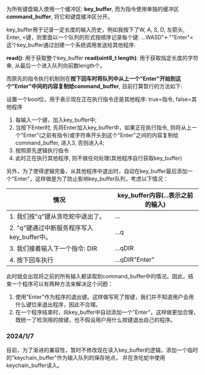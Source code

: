 为所有键盘输入使用一个缓冲区: **key_buffer**, 而为指令使用单独的缓冲区**command_buffer**, 将它和键盘缓冲区分开。

key_buffer用于记录一定长度的输入历史，例如我按下了W, A, S, D, 左箭头, Enter, <键，则里面以一个队列的形式按顺序记录每个键:
...WASD"<-""Enter"<
这个key_buffer通过创建一个系统调用发送给其他程序:

**read()**: 用于获取整个key_buffer
**read(uint8_t length)**: 用于获取指定长度的字符串, 从最后一个进入队列向前数length个。

而原先的指令执行机制则在**按下回车时将队列中从上一个"Enter"开始到这个"Enter"中间的内容复制给command_buffer**,
目前打算暂行的方法如下:

设置一个bool位，用于表示现在正在执行指令还是其他程序: true=指令, false=其他程序

1. 每输入一个键，加入key_buffer中;
2. 当按下Enter时, 先将Enter加入key_buffer中，如果正在执行指令, 则将从上一个"Enter"(之前有指令)或字符串开头到这个"Enter"之间的内容复制给command_buffer, 进入3, 否则进入4;
3. 按照原先逻辑执行指令
4. 此时正在执行其他程序, 则不做任何处理(其他程序自行获取key_buffer)

另外，为了使得逻辑完备，从其他程序中退出时，自动在key_buffer最后添加一个"Enter"，这样做是为了防止影响key_buffer队列，考虑以下情况：

| 情况  | key_buffer内容(...表示之前的输入)  |
| - | - |
| 1. 我们按"q"键从贪吃蛇中退出了。| ... | 
| 2. "q"键通过中断服务程序写入key_buffer中。 | ...q |
| 3. 我们接着输入下一个指令: DIR | ...qDIR |
| 4. 按下回车执行 | ...qDIR"Enter" |

此时就会出现将之前的所有输入都读取到command_buffer中的情况。因此，结束一个程序可以有两种方法来解决这个问题：

1. 使用"Enter"作为程序的退出键。这样做写死了按键，我们并不知道用户会用什么键位来退出程序，因此不合理。
2. 在一个程序结束时，向key_buffer中自动添加一个"Enter"。这样做更加合理，既统一了检测用的按键，也不假设用户用什么按键退出自己的程序。


### 2024/1/7
目前，为了渐进的兼容性，暂时不修改现在读入key_buffer的逻辑，添加一个临时的"keychain_buffer"作为输入队列的保存地点，
并在贪吃蛇中使用keychain_buffer读入。


